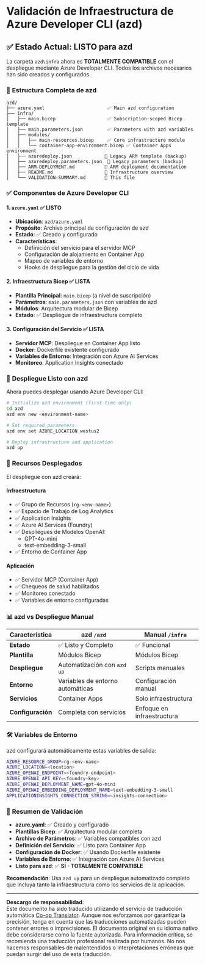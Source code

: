 <!--
CO_OP_TRANSLATOR_METADATA:
{
  "original_hash": "20ed201aa472e9936f4e0c5144626011",
  "translation_date": "2025-09-30T12:50:22+00:00",
  "source_file": "azd/infra/VALIDATION-SUMMARY.md",
  "language_code": "es"
}
-->
# Validación de Infraestructura de Azure Developer CLI (azd)

## ✅ **Estado Actual: LISTO para azd**

La carpeta `azd\infra` ahora es **TOTALMENTE COMPATIBLE** con el despliegue mediante Azure Developer CLI. Todos los archivos necesarios han sido creados y configurados.

### 📁 **Estructura Completa de azd**
```
azd/
├── azure.yaml                       ✅ Main azd configuration
├── infra/
│   ├── main.bicep                   ✅ Subscription-scoped Bicep template
│   ├── main.parameters.json         ✅ Parameters with azd variables
│   ├── modules/
│   │   ├── main-resources.bicep     ✅ Core infrastructure module
│   │   └── container-app-environment.bicep ✅ Container Apps environment
│   ├── azuredeploy.json            📄 Legacy ARM template (backup)
│   ├── azuredeploy.parameters.json  📄 Legacy parameters (backup)
│   ├── ARM-DEPLOYMENT.md           📄 ARM deployment documentation
│   ├── README.md                   📄 Infrastructure overview
│   └── VALIDATION-SUMMARY.md       📝 This file
```

### ✅ **Componentes de Azure Developer CLI**

#### 1. `azure.yaml` ✅ **LISTO**
- **Ubicación**: `azd/azure.yaml`
- **Propósito**: Archivo principal de configuración de azd
- **Estado**: ✅ Creado y configurado
- **Características**:
  - Definición del servicio para el servidor MCP
  - Configuración de alojamiento en Container App
  - Mapeo de variables de entorno
  - Hooks de despliegue para la gestión del ciclo de vida

#### 2. **Infraestructura Bicep** ✅ **LISTA**
- **Plantilla Principal**: `main.bicep` (a nivel de suscripción)
- **Parámetros**: `main.parameters.json` con variables de azd
- **Módulos**: Arquitectura modular de Bicep
- **Estado**: ✅ Despliegue de infraestructura completo

#### 3. **Configuración del Servicio** ✅ **LISTA**
- **Servidor MCP**: Despliegue en Container App listo
- **Docker**: Dockerfile existente configurado
- **Variables de Entorno**: Integración con Azure AI Services
- **Monitoreo**: Application Insights conectado

### 🚀 **Despliegue Listo con azd**

Ahora puedes desplegar usando Azure Developer CLI:

```bash
# Initialize azd environment (first time only)
cd azd
azd env new <environment-name>

# Set required parameters
azd env set AZURE_LOCATION westus2

# Deploy infrastructure and application
azd up
```

### 🎯 **Recursos Desplegados**

El despliegue con azd creará:

#### **Infraestructura** 
- ✅ Grupo de Recursos (`rg-<env-name>`)
- ✅ Espacio de Trabajo de Log Analytics
- ✅ Application Insights
- ✅ Azure AI Services (Foundry)
- ✅ Despliegues de Modelos OpenAI:
  - GPT-4o-mini
  - text-embedding-3-small
- ✅ Entorno de Container App

#### **Aplicación**
- ✅ Servidor MCP (Container App)
- ✅ Chequeos de salud habilitados
- ✅ Monitoreo conectado
- ✅ Variables de entorno configuradas

### 📊 **azd vs Despliegue Manual**

| Característica | azd `/azd` | Manual `/infra` |
|----------------|------------|-----------------|
| **Estado** | ✅ Listo y Completo | ✅ Funcional |
| **Plantilla** | Módulos Bicep | Módulos Bicep |
| **Despliegue** | Automatización con `azd up` | Scripts manuales |
| **Entorno** | Variables de entorno automáticas | Configuración manual |
| **Servicios** | Container Apps | Solo infraestructura |
| **Configuración** | Completa con servicios | Enfoque en infraestructura |

### 🛠️ **Variables de Entorno**

azd configurará automáticamente estas variables de salida:

```bash
AZURE_RESOURCE_GROUP=rg-<env-name>
AZURE_LOCATION=<location>
AZURE_OPENAI_ENDPOINT=<foundry-endpoint>
AZURE_OPENAI_API_KEY=<foundry-key>
AZURE_OPENAI_DEPLOYMENT_NAME=gpt-4o-mini
AZURE_OPENAI_EMBEDDING_DEPLOYMENT_NAME=text-embedding-3-small
APPLICATIONINSIGHTS_CONNECTION_STRING=<insights-connection>
```

### 🚨 **Resumen de Validación**

- **azure.yaml**: ✅ Creado y configurado
- **Plantillas Bicep**: ✅ Arquitectura modular completa
- **Archivo de Parámetros**: ✅ Variables compatibles con azd
- **Definición del Servicio**: ✅ Listo para Container App
- **Configuración de Docker**: ✅ Usando Dockerfile existente
- **Variables de Entorno**: ✅ Integración con Azure AI Services
- **Listo para azd**: ✅ **SÍ - TOTALMENTE COMPATIBLE**

**Recomendación**: Usa `azd up` para un despliegue automatizado completo que incluya tanto la infraestructura como los servicios de la aplicación.

---

**Descargo de responsabilidad**:  
Este documento ha sido traducido utilizando el servicio de traducción automática [Co-op Translator](https://github.com/Azure/co-op-translator). Aunque nos esforzamos por garantizar la precisión, tenga en cuenta que las traducciones automatizadas pueden contener errores o imprecisiones. El documento original en su idioma nativo debe considerarse como la fuente autorizada. Para información crítica, se recomienda una traducción profesional realizada por humanos. No nos hacemos responsables de malentendidos o interpretaciones erróneas que puedan surgir del uso de esta traducción.